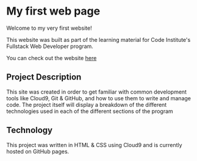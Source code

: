 # My first web page

Welcome to my very first website!

This website was built as part of the learning material for Code Institute's Fullstack Web Developer program.

You can check out the website [here](https://GNT83pebs/cistudent.github.io/my-first-website/)

## Project Description

This site was created in order to get familiar with common development tools like Cloud9, Git & GitHub, and how to use them to write and manage code. The project itself will display a breakdown of the different technologies used in each of the different sections of the program

## Technology

This project was written in HTML & CSS using Cloud9 and is currently hosted on GitHub pages.
